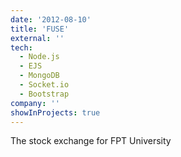 ```yaml
---
date: '2012-08-10'
title: 'FUSE'
external: ''
tech:
  - Node.js
  - EJS
  - MongoDB
  - Socket.io
  - Bootstrap
company: ''
showInProjects: true
---
```


The stock exchange for FPT University
